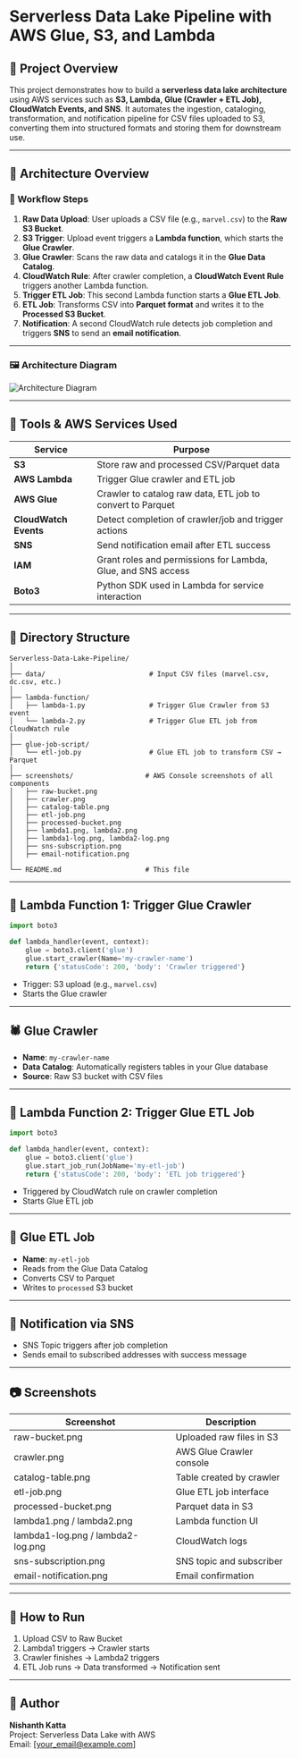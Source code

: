 # Serverless Data Lake Pipeline with AWS Glue, S3, and Lambda

## 📌 Project Overview

This project demonstrates how to build a **serverless data lake architecture** using AWS services such as **S3, Lambda, Glue (Crawler + ETL Job), CloudWatch Events, and SNS**. It automates the ingestion, cataloging, transformation, and notification pipeline for CSV files uploaded to S3, converting them into structured formats and storing them for downstream use.

---

## 🧠 Architecture Overview

### 🔄 Workflow Steps

1. **Raw Data Upload**: User uploads a CSV file (e.g., `marvel.csv`) to the **Raw S3 Bucket**.
2. **S3 Trigger**: Upload event triggers a **Lambda function**, which starts the **Glue Crawler**.
3. **Glue Crawler**: Scans the raw data and catalogs it in the **Glue Data Catalog**.
4. **CloudWatch Rule**: After crawler completion, a **CloudWatch Event Rule** triggers another Lambda function.
5. **Trigger ETL Job**: This second Lambda function starts a **Glue ETL Job**.
6. **ETL Job**: Transforms CSV into **Parquet format** and writes it to the **Processed S3 Bucket**.
7. **Notification**: A second CloudWatch rule detects job completion and triggers **SNS** to send an **email notification**.

---

### 🖼️ Architecture Diagram

![Architecture Diagram](screenshots/architecture-diagram.png)

---

## 🧰 Tools & AWS Services Used

| Service         | Purpose                                                                 |
|----------------|-------------------------------------------------------------------------|
| **S3**          | Store raw and processed CSV/Parquet data                                |
| **AWS Lambda**  | Trigger Glue crawler and ETL job                                        |
| **AWS Glue**    | Crawler to catalog raw data, ETL job to convert to Parquet              |
| **CloudWatch Events** | Detect completion of crawler/job and trigger actions               |
| **SNS**         | Send notification email after ETL success                               |
| **IAM**         | Grant roles and permissions for Lambda, Glue, and SNS access            |
| **Boto3**       | Python SDK used in Lambda for service interaction                       |

---

## 🧬 Directory Structure

```
Serverless-Data-Lake-Pipeline/
│
├── data/                          # Input CSV files (marvel.csv, dc.csv, etc.)
│
├── lambda-function/
│   ├── lambda-1.py                # Trigger Glue Crawler from S3 event
│   └── lambda-2.py                # Trigger Glue ETL job from CloudWatch rule
│
├── glue-job-script/
│   └── etl-job.py                 # Glue ETL job to transform CSV → Parquet
│
├── screenshots/                  # AWS Console screenshots of all components
│   ├── raw-bucket.png
│   ├── crawler.png
│   ├── catalog-table.png
│   ├── etl-job.png
│   ├── processed-bucket.png
│   ├── lambda1.png, lambda2.png
│   ├── lambda1-log.png, lambda2-log.png
│   ├── sns-subscription.png
│   ├── email-notification.png
│
└── README.md                     # This file
```

---

## 🧪 Lambda Function 1: Trigger Glue Crawler

```python
import boto3

def lambda_handler(event, context):
    glue = boto3.client('glue')
    glue.start_crawler(Name='my-crawler-name')
    return {'statusCode': 200, 'body': 'Crawler triggered'}
```

- Trigger: S3 upload (e.g., `marvel.csv`)
- Starts the Glue crawler

---

## 🕷️ Glue Crawler

- **Name**: `my-crawler-name`
- **Data Catalog**: Automatically registers tables in your Glue database
- **Source**: Raw S3 bucket with CSV files

---

## 🔁 Lambda Function 2: Trigger Glue ETL Job

```python
import boto3

def lambda_handler(event, context):
    glue = boto3.client('glue')
    glue.start_job_run(JobName='my-etl-job')
    return {'statusCode': 200, 'body': 'ETL job triggered'}
```

- Triggered by CloudWatch rule on crawler completion
- Starts Glue ETL job

---

## 🧪 Glue ETL Job

- **Name**: `my-etl-job`
- Reads from the Glue Data Catalog
- Converts CSV to Parquet
- Writes to `processed` S3 bucket

---

## 📩 Notification via SNS

- SNS Topic triggers after job completion
- Sends email to subscribed addresses with success message

---

## 📷 Screenshots

| Screenshot | Description                    |
|-----------|--------------------------------|
| raw-bucket.png | Uploaded raw files in S3   |
| crawler.png | AWS Glue Crawler console      |
| catalog-table.png | Table created by crawler |
| etl-job.png | Glue ETL job interface        |
| processed-bucket.png | Parquet data in S3   |
| lambda1.png / lambda2.png | Lambda function UI |
| lambda1-log.png / lambda2-log.png | CloudWatch logs |
| sns-subscription.png | SNS topic and subscriber |
| email-notification.png | Email confirmation |

---

## 🚀 How to Run

1. Upload CSV to Raw Bucket
2. Lambda1 triggers → Crawler starts
3. Crawler finishes → Lambda2 triggers
4. ETL Job runs → Data transformed → Notification sent

---

## 📧 Author

**Nishanth Katta**  
Project: Serverless Data Lake with AWS  
Email: [your_email@example.com]
